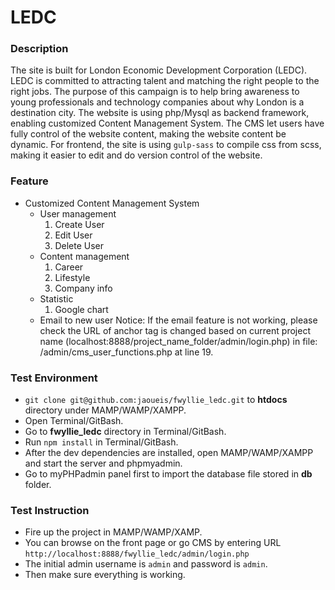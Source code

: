 # LEDC

### Description 
The site is built for London Economic Development Corporation (LEDC). LEDC is committed to attracting talent and matching the right people to the right jobs. The purpose of this campaign is to help bring awareness to young professionals and technology companies about why London is a destination city. The website is using php/Mysql as backend framework, enabling customized Content Management System. The CMS let users have fully control of the website content, making the website content be dynamic. For frontend, the site is using `gulp-sass` to compile css from scss, making it easier to edit and do version control of the website. 

### Feature

+ Customized Content Management System
    - User management
    	1. Create User
    	2. Edit User
    	3. Delete User
    - Content management
    	1. Career 
    	2. Lifestyle
    	3. Company info
    - Statistic
    	1. Google chart
    - Email to new user
    	Notice: If the email feature is not working, please check the URL of anchor tag is changed based on current project name (localhost:8888/project_name_folder/admin/login.php) in file: /admin/cms_user_functions.php at line 19.

### Test Environment

- `git clone git@github.com:jaoueis/fwyllie_ledc.git` to **htdocs** directory under MAMP/WAMP/XAMPP. 
- Open Terminal/GitBash.
- Go to **fwyllie_ledc** directory in Terminal/GitBash.
- Run `npm install` in Terminal/GitBash.
- After the dev dependencies are installed, open MAMP/WAMP/XAMPP and start the server and phpmyadmin.
- Go to myPHPadmin panel first to import the database file stored in **db** folder.


### Test Instruction
- Fire up the project in MAMP/WAMP/XAMP. 
- You can browse on the front page or go CMS by entering URL `http://localhost:8888/fwyllie_ledc/admin/login.php`
- The initial admin username is `admin` and password is `admin`.
- Then make sure everything is working. 